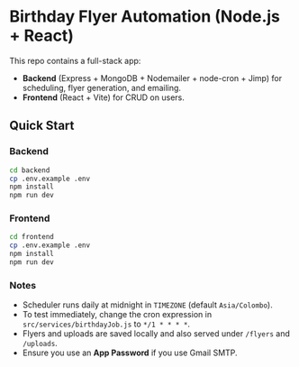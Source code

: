 # Birthday Flyer Automation (Node.js + React)

This repo contains a full-stack app:
- **Backend** (Express + MongoDB + Nodemailer + node-cron + Jimp) for scheduling, flyer generation, and emailing.
- **Frontend** (React + Vite) for CRUD on users.

## Quick Start

### Backend
```bash
cd backend
cp .env.example .env
npm install
npm run dev
```

### Frontend
```bash
cd frontend
cp .env.example .env
npm install
npm run dev
```

### Notes
- Scheduler runs daily at midnight in `TIMEZONE` (default `Asia/Colombo`).
- To test immediately, change the cron expression in `src/services/birthdayJob.js` to `*/1 * * * *`.
- Flyers and uploads are saved locally and also served under `/flyers` and `/uploads`.
- Ensure you use an **App Password** if you use Gmail SMTP.
